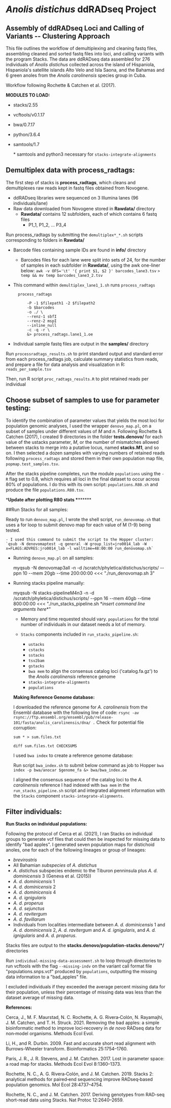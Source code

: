 # ***Anolis distichus*** ddRADseq Project

## Assembly of ddRADseq Loci and Calling of Variants -- Clustering Approach

This file outlines the workflow of demultiplexing and cleaning fastq files, assembling cleaned
and sorted fastq files into loci, and calling variants with the program Stacks. The data are ddRADseq data assembled for
276 individuals of *Anolis distichus* collected across the island of Hispaniola, Hispaniola's satellite
islands Alto Velo and Isla Saona, and the Bahamas and 6 green anoles from the *Anolis carolinensis* species group in Cuba.

Workflow following Rochette & Catchen et al. (2017).

**MODULES TO LOAD:**

- stacks/2.55
- vcftools/v0.1.17
- bwa/0.7.17
- python/3.6.4
- samtools/1.7 
	
	\* samtools and python3 necessary for `stacks-integrate-alignments` 
	
## Demultiplex data with process_radtags:

The first step of stacks is **process_radtags**, which cleans and demultiplexes raw reads kept in fastq files obtained from Novogene.
	
-	ddRADseq libraries were sequenced on 3 Illumina lanes (96 individuals/lane)
- Raw data downloaded from Novogene stored in **Rawdata/** directory
	- **Rawdata/** contains 12 subfolders, each of which contains 6 fastq files
		- P1_1, P1_2, ... P3_4

Run process_radtags by submitting the `demultiplex*_*.sh` scripts corresponding to folders in **Rawdata/**

- Barcode files containing sample IDs are found in **info/** directory
	- Barcodes files for each lane were split into sets of 24, for the number of samples in each subfolder in **Rawdata/**, using the awk one-liner below:
	`awk -v OFS='\t' '{ print $1, $2 }' barcodes_lane3.tsv`
	`> temp && mv temp barcodes_lane3_2.tsv` 
	
- This command within `demultiplex_lane1_1.sh` runs `process_radtags`

		process_radtags 

			-P -1 $filepath1 -2 $filepath2 
			-b $barcodes 
			-o ./ \
			--renz-1 sbfI 
			--renz-2 mspI 
			--inline_null 
			-c -q -r \ 
			&> process_radtags.lane1_1.oe

- Individual sample fastq files are output in the **samples/** directory


Run `processradtags_results.sh` to print standard output and standard error from each process_radtags job, calculate
	summary statistics from reads, and prepare a file for data analysis and visualization in R: `reads_per_sample.tsv`

Then, run R script `proc_radtags_results.R` to plot retained reads per individual


## Choose subset of samples to use for parameter testing:

To identify the combination of parameter values that yields the most loci for population genomic analyses, I used the
wrapper `denovo_map.pl`, on a subset of samples under different values of *M* and *n*.
Following Rochette & Catchen (2017), I created 9 directories in the folder **tests.denovo/** for each value of the 
ustacks parameter, *M*, or the number of mismatches allowed between stacks to merge into a putative locus, named
**stacks.M1**, and so on. I then selected a dozen samples with varying numbers of retained reads following
`process_radtags` and stored them in their own population map file, `popmap.test_samples.tsv`. 

After the stacks pipeline completes, run the module `populations` using the `-R` flag set to 0.8, which requires all loci in the final dataset to occur across 80% of populations. I do this with its own script: `populations.R80.sh` and produce the file `populations.R80.tsv`.

\***********Update after plotting R80 stats \*****************

##Run Stacks for all samples:

Ready to run `denovo_map.pl`, I wrote the shell script, `run_denovomap.sh` that uses a for loop to submit denovo map
for each value of M (1-9) being tested.

	- I used this command to submit the script to the Hopper cluster: 
	`qsub -N denovomaptest -q general -W group_list=jro0014_lab -W x=FLAGS:ADVRES:jro0014_lab -l walltime=48:00:00 run_denovomap.sh` 

- Running `denovo_map.pl` on all samples:
 
	myqsub -N denovomap3all -n -d /scratch/phyletica/distichus/scripts/ --ppn 10 --mem 20gb --time 200:00:00 <<< "./run_denovomap.sh 3"

- Running stacks pipeline manually:

	myqsub -N stacks-pipelineM4n3 -n -d /scratch/phyletica/distichus/scripts/ --ppn 16 --mem 40gb --time 800:00:00 <<< "./run_stacks_pipeline.sh \**insert command line arguments here*\*"
	
	- Memory and time requested should vary. `populations` for the total number of individuals in our dataset needs a lot of memory.
		
	- `Stacks` components included in `run_stacks_pipeline.sh`:

		- `ustacks`
		- `cstacks`
		- `sstacks`
		- `tsv2bam`
		- `gstacks`
		- `bwa mem` to align the consensus catalog loci ('catalog.fa.gz') to the *Anolis carolinensis* reference genome
		- `stacks-integrate-alignments`
		- `populations`
	
	**Making Reference Genome database:**
 
	I downloaded the reference genome for *A. carolinensis* from the Ensembl database with the following line of code:
`rsync -av rsync://ftp.ensembl.org/ensembl/pub/release-101/fasta/anolis_carolinensis/dna/ .`
Check for potential file corruption:

	`sum * > sum.files.txt`

	`diff sum.files.txt CHECKSUMS`

	I used `bwa index` to create a reference genome database:

	Run script `bwa_index.sh` to submit below command as job to Hopper 
	`bwa index -p bwa/anocar $genome_fa &> bwa/bwa_index.oe`
	
	I aligned the consensus sequence of the catalog loci to the *A. carolinensis* reference I had indexed with `bwa mem` in the `run_stacks_pipeline.sh` script and integrated alignment information with the `Stacks` component `stacks-integrate-alignments`.	
	
## Filter individuals:

**Run Stacks on individual populations:**

Following the protocol of Cerca et al. (2021), I ran Stacks on individual groups to generate vcf files that could then be inspected for missing data to identify "bad apples". I generated seven population maps for distichoid anoles, one for each of the following lineages or group of lineages:

* *brevirostris* 
* All Bahamian *subspecies* of *A. distichus*
* *A. distichus* subspecies endemic to the Tiburon penninsula plus *A. d. dominicensis* 3 (Geneva et al. (2015))
* *A. d. dominicensis* 1
* *A. d. dominicensis* 2
* *A. d. dominicensis* 4
* *A. d. ignigularis* 
* *A. d. properus*
* *A. d. sejunctus*
* *A. d. ravitergum* 
* *A. d. favillarum*
* Individuals from localities intermediate between *A. d. dominicensis* 1 and *A. d. dominicensis* 2, *A. d. ravitergum* and *A. d. ignigularis*, and *A. d. ignigularis* and *A. d. properus*. 

Stacks files are output to the **stacks.denovo/population-stacks.denovo/*/** directories	

Run `individual-missing-data-assessment.sh` to loop through directories to run vcftools with the flag `--missing-indv` on the variant call format file "populations.snps.vcf" produced by `populations`, outputting the missing data information to a "bad_apples" file.

I excluded individuals if they exceeded the average percent missing data for their population, unless their percentage of missing data was less than the dataset average of missing data.

**References:**

Cerca, J., M. F. Maurstad, N. C. Rochette, A. G. Rivera‐Colón, N. Rayamajhi, J. M. Catchen, and T. H. Struck. 2021. Removing the bad apples: a simple bioinformatic method to improve loci‐recovery in *de novo* RADseq data for non‐model organisms. Methods Ecol Evol. 

Li, H., and R. Durbin. 2009. Fast and accurate short read alignment with Burrows-Wheeler transform. Bioinformatics 25:1754–1760.

Paris, J. R., J. R. Stevens, and J. M. Catchen. 2017. Lost in parameter space: a road map for stacks. Methods Ecol Evol 8:1360–1373.

Rochette, N. C., A. G. Rivera‐Colón, and J. M. Catchen. 2019. Stacks 2: analytical methods for paired‐end sequencing improve RADseq‐based population genomics. Mol Ecol 28:4737–4754.

Rochette, N. C., and J. M. Catchen. 2017. Deriving genotypes from RAD-seq short-read data using Stacks. Nat Protoc 12:2640–2659.
